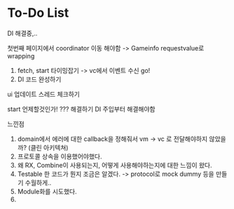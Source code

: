 #  To-Do List



DI 해결중,..

첫번째 페이지에서 coordinator 이동 해야함 -> Gameinfo requestvalue로 wrapping 
1. fetch, start 타이밍잡기 -> vc에서 이벤트 수신 go!
2. DI  코드 완성하기


ui 업데이트 스레드 체크하기

start 언제할것인가!
??? 해결하기
DI 주입부터 해결해야함


느낀점
1. domain에서 에러에 대한 callback을 정해줘서 vm -> vc 로 전달해야하지 않았을까? (클린 아키텍쳐)
2. 프로토콜 상속을 이용했어야했다.
3. 왜 RX, Combine이 사용되는지, 어떻게 사용해야하는지에 대한 느낌이 왔다.
4. Testable 한 코드가 뭔지 조금은 알겠다. -> protocol로 mock dummy 등을 만들기 수월하게..
5. Module화를 시도했다.
6. 

